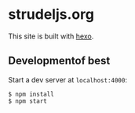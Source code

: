 # strudeljs.org

This site is built with [hexo](http://hexo.io/).

## Developmentof best

Start a dev server at `localhost:4000`:

```
$ npm install
$ npm start
```
